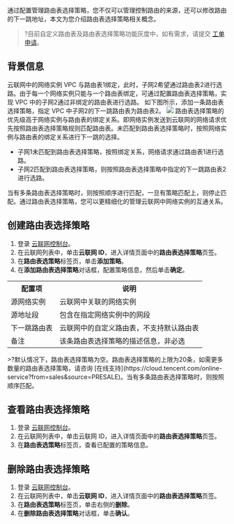 ﻿通过配置管理路由表选择策略，您不仅可以管理控制路由的来源，还可以修改路由的下一跳地址，本文为您介绍路由表选择策略相关概念。
>?目前自定义路由表及路由表选择策略功能灰度中，如有需求，请提交 [工单申请](https://console.cloud.tencent.com/workorder/category)。
>

## 背景信息
云联网中的网络实例 VPC 与路由表1绑定，此时，子网2希望通过路由表2进行选路。由于每一个网络实例只能与一个路由表绑定，可通过配置路由表选择策略，实现 VPC 中的子网2通过非绑定的路由表进行选路。
如下图所示，添加一条路由表选择策略，指定 VPC 中子网2的下一跳路由表为路由表2。
![](https://qcloudimg.tencent-cloud.cn/raw/104a0edf8045fdc7096de159c591a700.png)
路由表选择策略的优先级高于网络实例与路由表的绑定关系。即网络实例发送到云联网的网络请求优先按照路由表选择策略规则匹配路由表。未匹配到路由表选择策略时，按照网络实例与路由表的绑定关系进行下一跳的选择。
- 子网1未匹配到路由表选择策略，按照绑定关系，网络请求通过路由表1进行选路。
- 子网2匹配到路由表选择策略，则按照路由表选择策略中指定的下一跳路由表2进行选路。

当有多条路由表选择策略时，则按照顺序进行匹配，一旦有策略匹配上，则停止匹配。通过路由表选择策略，您可以更精细化的管理云联网中网络实例的互通关系。

## 创建路由表选择策略
1. 登录 [云联网控制台](https://console.cloud.tencent.com/vpc/ccn)。
2. 在云联网列表中，单击**云联网 ID**，进入详情页面中的**路由表选择策略**页签。
3. 在**路由表选策略**标签页，单击**添加策略**。
4. 在**添加路由表选择策略**对话框，配置策略信息，然后单击**确定**。
<table>
<tr>
<th>配置项</th>
<th>说明</th>
</tr>
<tr>
<td>源网络实例</td>
<td>云联网中关联的网络实例</td>
</tr>
<tr>
<td>源地址段</td>
<td>包含在指定网络实例中的网段</td>
</tr>
<tr>
<td>下一跳路由表</td>
<td>云联网中的自定义路由表，不支持默认路由表</td>
</tr>
<tr>
<td>备注</td>
<td>该条路由表选择策略的描述信息，非必选</td>
</tr>
</table>
>?默认情况下，路由表选择策略为空。路由表选择策略的上限为20条，如需更多数量的路由表选择策略，请咨询 [在线支持](https://cloud.tencent.com/online-service?from=sales&source=PRESALE)。当有多条路由表选择策略时，则按照顺序匹配。


## 查看路由表选择策略
1. 登录 [云联网控制台](https://console.cloud.tencent.com/vpc/ccn)。
2. 在云联网列表中，单击云联网 ID，进入详情页面中的**路由表选择策略**页签。
3. 在**路由表选策略**标签页，查看已配置的策略信息。

## 删除路由表选择策略
1. 登录 [云联网控制台](https://console.cloud.tencent.com/vpc/ccn)。
2. 在云联网列表中，单击**云联网 ID**，进入详情页面中的**路由表选择策略**页签。
3. 在**路由表选策略**标签页，单击右侧的**删除**。
4. 在**删除路由表选择策略**对话框，单击**确认**。
